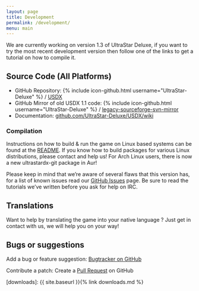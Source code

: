 ```yaml
---
layout: page
title: Development
permalink: /development/
menu: main
---
```


We are currently working on version 1.3 of UltraStar Deluxe, if you want to try the most
recent development version then follow one of the links to get a tutorial on how to compile it.

## Source Code (All Platforms)

*  GitHub Repository: {% include icon-github.html username="UltraStar-Deluxe" %} / [USDX][USDX-repo]
*  GitHub Mirror of old USDX 1.1 code: {% include icon-github.html username="UltraStar-Deluxe" %} / [legacy-sourceforge-svn-mirror][USDX-legacy]
*  Documentation: [github.com/UltraStar-Deluxe/USDX/wiki][wiki]


### Compilation

Instructions on how to build & run the game on Linux based systems can be found at the [README][readme].
If you know how to build packages for various Linux distributions, please contact and help us! For Arch
Linux users, there is now a new ultrastardx-git package in Aur!

Please keep in mind that we’re aware of several flaws that this version has, for a list of known issues
read our [GitHub Issues][bugs] page. Be sure to read the tutorials we’ve written before you ask for help on IRC.

## Translations

Want to help by translating the game into your native language ? Just get in contact with us, we will help you on your way!

## Bugs or suggestions

Add a bug or feature suggestion: [Bugtracker on GitHub][bugs]

Contribute a patch: Create a [Pull Request][pr] on GitHub

[readme]: https://github.com/UltraStar-Deluxe/USDX/blob/master/README.md
[USDX-repo]: https://github.com/UltraStar-Deluxe/USDX
[USDX-legacy]: https://github.com/Ultrastar-Deluxe/legacy-sourceforge-svn-mirror
[wiki]: https://github.com/UltraStar-Deluxe/USDX/wiki
[bugs]: https://github.com/UltraStar-Deluxe/USDX/issues
[pr]: https://github.com/UltraStar-Deluxe/mirror/pulls
[downloads]: {{ site.baseurl }}{% link downloads.md %}

